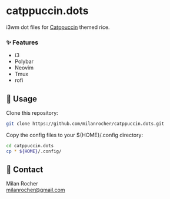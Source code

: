 # catppuccin.dots
i3wm dot files for [Catppuccin](https://github.com/catppuccin/catppuccin) themed rice.


### :sparkles: Features
- i3
- Polybar
- Neovim
- Tmux
- rofi

## :wrench: Usage
Clone this repository:

```bash
git clone https://github.com/milanrocher/catppuccin.dots.git
```

Copy the config files to your ${HOME}/.config directory:

```bash
cd catppuccin.dots
cp * ${HOME}/.config/
```

## :paperclip: Contact
Milan Rocher \
<milanrocher@gmail.com>
